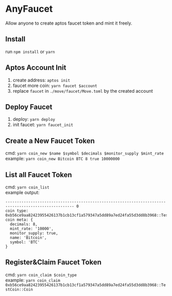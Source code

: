 # AnyFaucet
Allow anyone to create aptos faucet token and mint it freely.

## Install
run `npm install` or `yarn`

## Aptos Account Init
1. create address: `aptos init`
2. faucet more coin: `yarn faucet $account`
3. replace `faucet` in `./move/faucet/Move.toml` by the created account

## Deploy Faucet
1. deploy: `yarn deploy`
2. init faucet: `yarn faucet_init`

## Create a New Faucet Token
cmd: `yarn coin_new $name $symbol $decimals $monitor_supply $mint_rate`  
example: `yarn coin_new Bitcoin BTC 8 true 10000000`

## List all Faucet Token
cmd: `yarn coin_list`  
example output:
```
---------------------------------------------------------------------------------------------------- 0
coin type: 0xb56ce9aa82423955426137b1cb13cf1a579347a5dd89a7ed24fa55d3dd8b3968::TestCoin::Coin
coin meta: {
  decimals: 8,
  mint_rate: '10000',
  monitor_supply: true,
  name: 'Bitcoin',
  symbol: 'BTC'
}
```

## Register&Claim Faucet Token
cmd: `yarn coin_claim $coin_type`  
example: `yarn coin_claim 0xb56ce9aa82423955426137b1cb13cf1a579347a5dd89a7ed24fa55d3dd8b3968::TestCoin::Coin`